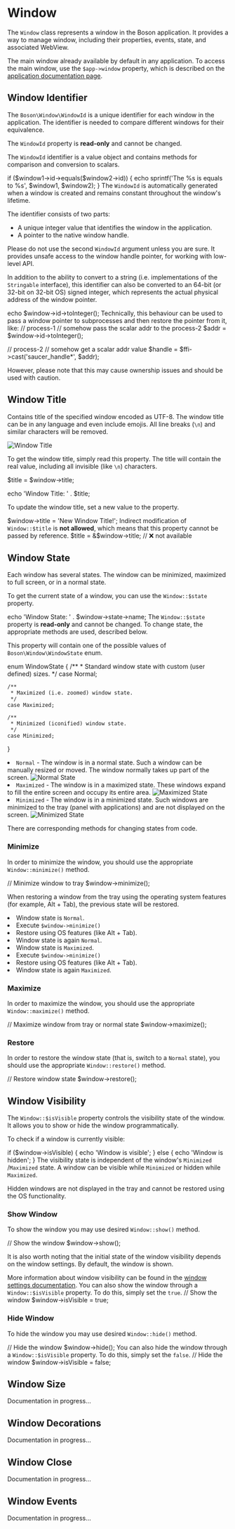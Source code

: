 # Window

<show-structure for="chapter" depth="2"/>

The `Window` class represents a window in the Boson application. It provides 
a way to manage window, including their properties, events, state, and 
associated WebView.

<note>
    The <tooltip term="main window">main window</tooltip> already available by 
    default in any application.
</note>
<note>
    To access the <tooltip term="main window">main window</tooltip>, use the 
    <code>$app->window</code> property, which is described on the 
    <a href="application.md#main-window">application documentation page</a>.
</note>

## Window Identifier

The <code>Boson\Window\WindowId</code> is a unique identifier for each window 
in the application. The identifier is needed to compare different windows 
for their equivalence.

<warning>
The <code>WindowId</code> property is <b>read-only</b> and cannot be changed.
</warning>

The <code>WindowId</code> identifier is a value object and contains methods for 
comparison and conversion to scalars.

<code-block lang="PHP">
if ($window1->id->equals($window2->id)) {
    echo sprintf('The %s is equals to %s', $window1, $window2);
}
</code-block>

<tip>
The <code>WindowId</code> is automatically generated when a window is created 
and remains constant throughout the window's lifetime.
</tip>

The identifier consists of two parts:
- A unique integer value that identifies the window in the application.
- A pointer to the native window handle.

<warning>
Please do not use the second <code>WindowId</code> argument unless you are sure. 
It provides unsafe access to the window handle pointer, for working with 
low-level API.
</warning>

In addition to the ability to convert to a string (i.e. implementations of the 
<code>Stringable</code> interface), this identifier can also be converted to an 
64-bit (or 32-bit on 32-bit OS) signed integer, which represents the actual 
physical address of the window pointer.

<code-block lang="PHP">
echo $window->id->toInteger();
</code-block>

<tip>
Technically, this behaviour can be used to pass a window pointer to 
subprocesses and then restore the pointer from it, like:

<code-block lang="PHP">
// process-1 
// somehow pass the scalar addr to the process-2
$addr = $window->id->toInteger();

// process-2
// somehow get a scalar addr value
$handle = $ffi->cast('saucer_handle*', $addr);
</code-block>

However, please note that this may cause ownership issues and should 
be used with caution.
</tip>

## Window Title

Contains title of the specified window encoded as UTF-8. The window title can 
be in any language and even include emojis. All line breaks (<code>\n</code>) 
and similar characters will be removed.

<img src="window-title.png" alt="Window Title" />

To get the window title, simply read this property. The title will contain the 
real value, including all invisible (like <code>\n</code>) characters.

<code-block lang="PHP">
$title = $window->title;

echo 'Window Title: ' . $title;
</code-block>

To update the window title, set a new value to the property.

<code-block lang="PHP">
$window->title = 'New Window Title!';
</code-block>

<warning>
Indirect modification of <code>Window::$title</code> is <b>not allowed</b>, 
which means that this property cannot be passed by reference.

<code-block lang="PHP">
$title = &$window->title; // ❌ not available
</code-block>
</warning>


## Window State

Each window has several states. The window can be minimized, maximized to full 
screen, or in a normal state.

To get the current state of a window, you can use the <code>Window::$state</code> 
property. 

<code-block lang="PHP">
echo 'Window State: ' . $window->state->name;
</code-block>

<warning>
The <code>Window::$state</code> property is <b>read-only</b> and cannot be 
changed. To change state, the appropriate methods are used, described below.
</warning>

This property will contain one of the possible values of 
<code>Boson\Window\WindowState</code> enum.

<code-block lang="PHP">
enum WindowState
{
    /**
     * Standard window state with custom (user defined) sizes.
     */
    case Normal;

    /**
     * Maximized (i.e. zoomed) window state.
     */
    case Maximized;

    /**
     * Minimized (iconified) window state.
     */
    case Minimized;
}
</code-block>

<list>
<li>
    <code>Normal</code> - The window is in a normal state. Such a window can be 
    manually resized or moved. The window normally takes up part of the screen.
    <img src="window-normal.png" alt="Normal State"/>
</li>
<li>
    <code>Maximized</code> - The window is in a maximized state. These windows 
    expand to fill the entire screen and occupy its entire area.
    <img src="window-maximized.png" alt="Maximized State"/>
</li>
<li>
    <code>Minimized</code> - The window is in a minimized state. Such windows 
    are minimized to the tray (panel with applications) and are not displayed 
    on the screen.
    <img src="window-minimized.png" alt="Minimized State"/>
</li>
</list>

There are corresponding methods for changing states from code.

### Minimize

In order to minimize the window, you should use the appropriate 
<code>Window::minimize()</code> method.

<code-block lang="PHP">
// Minimize window to tray
$window->minimize();
</code-block>

When restoring a window from the tray using the operating system features 
(for example, <shortcut>Alt + Tab</shortcut>), the previous state will be 
restored.

<tabs>
<tab title="Normal">
    <list type="decimal">
        <li>Window state is <code>Normal</code>.</li>
        <li>Execute <code>$window->minimize()</code></li>
        <li>Restore using OS features (like <shortcut>Alt + Tab</shortcut>).</li>
        <li>Window state is again <code>Normal</code>.</li>
    </list>
</tab>
<tab title="Maximized">
    <list type="decimal">
        <li>Window state is <code>Maximized</code>.</li>
        <li>Execute <code>$window->minimize()</code></li>
        <li>Restore using OS features (like <shortcut>Alt + Tab</shortcut>).</li>
        <li>Window state is again <code>Maximized</code>.</li>
    </list>
</tab>
</tabs>

### Maximize

In order to maximize the window, you should use the appropriate
<code>Window::maximize()</code> method.

<code-block lang="PHP">
// Maximize window from tray or normal state
$window->maximize();
</code-block>

### Restore

In order to restore the window state (that is, switch to a <code>Normal</code> 
state), you should use the appropriate <code>Window::restore()</code> method.

<code-block lang="PHP">
// Restore window state
$window->restore();
</code-block>


## Window Visibility

The `Window::$isVisible` property controls the visibility state of the window.
It allows you to show or hide the window programmatically.

To check if a window is currently visible:

<code-block lang="PHP">
if ($window->isVisible) {
    echo 'Window is visible';
} else {
    echo 'Window is hidden';
}
</code-block>


<warning>
The visibility state is independent of the window's <code>Minimized</code>
/<code>Maximized</code> state. A window can be visible while <code>Minimized</code>
or hidden while <code>Maximized</code>.

Hidden windows are not displayed in the tray and cannot be restored using the
OS functionality.
</warning>

### Show Window

To show the window you may use desired <code>Window::show()</code> method.

<code-block lang="PHP">
// Show the window
$window->show();
</code-block>

It is also worth noting that the initial state of the window visibility 
depends on the window settings. By default, the window is shown.

<note>
More information about window visibility can be found in the
<a href="configuration.md#window-visibility">window settings documentation</a>.
</note>

<tip>
You can also show the window through a <code>Window::$isVisible</code> property. 
To do this, simply set the <code>true</code>.

<code-block lang="PHP">
// Show the window
$window->isVisible = true;
</code-block>
</tip>

### Hide Window

To hide the window you may use desired <code>Window::hide()</code> method.

<code-block lang="PHP">
// Hide the window
$window->hide();
</code-block>

<tip>
You can also hide the window through a <code>Window::$isVisible</code> property. 
To do this, simply set the <code>false</code>.

<code-block lang="PHP">
// Hide the window
$window->isVisible = false;
</code-block>
</tip>


## Window Size

<tooltip term="TODO">Documentation in progress...</tooltip>

## Window Decorations

<tooltip term="TODO">Documentation in progress...</tooltip>


## Window Close

<tooltip term="TODO">Documentation in progress...</tooltip>


## Window Events

<tooltip term="TODO">Documentation in progress...</tooltip>